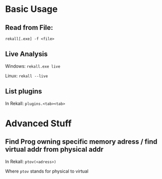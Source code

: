 # Basic Usage

## Read from File:
`rekall[.exe] -f <file>`

## Live Analysis
Windows:
`rekall.exe live`

Linux:
`rekall --live`

## List plugins
In Rekall:
`plugins.<tab><tab>`

# Advanced Stuff
## Find Prog owning specific memory adress / find virtual addr from physical addr
In Rekall: `ptov(<adress>)`

Where `ptov` stands for physical to virtual
